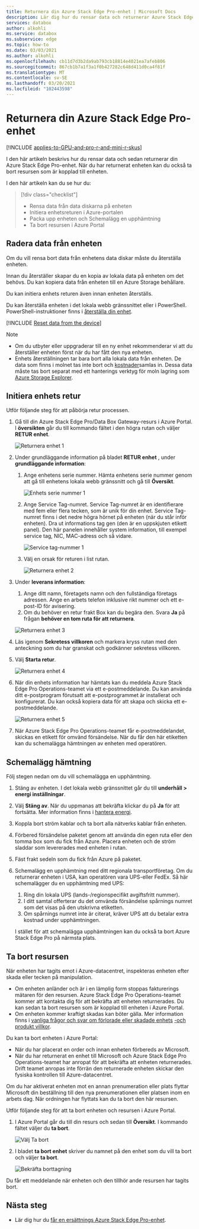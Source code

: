 ```yaml
---
title: Returnera din Azure Stack Edge Pro-enhet | Microsoft Docs
description: Lär dig hur du rensar data och returnerar Azure Stack Edge Pro-enheten och sedan tar bort resursen som är kopplad till enheten.
services: databox
author: alkohli
ms.service: databox
ms.subservice: edge
ms.topic: how-to
ms.date: 03/03/2021
ms.author: alkohli
ms.openlocfilehash: cb11d7d3b2da9ab793cb18814e4021ea7afeb806
ms.sourcegitcommit: 867cb1b7a1f3a1f0b427282c648d411d0ca4f81f
ms.translationtype: MT
ms.contentlocale: sv-SE
ms.lasthandoff: 03/20/2021
ms.locfileid: "102443598"
---
```

# <a name="return-your-azure-stack-edge-pro-device"></a>Returnera din Azure Stack Edge Pro-enhet

[!INCLUDE [applies-to-GPU-and-pro-r-and-mini-r-skus](../../includes/azure-stack-edge-applies-to-gpu-pro-r-mini-r-sku.md)]

I den här artikeln beskrivs hur du rensar data och sedan returnerar din Azure Stack Edge Pro-enhet. När du har returnerat enheten kan du också ta bort resursen som är kopplad till enheten.

I den här artikeln kan du se hur du:

> [!div class="checklist"]
>
> * Rensa data från data diskarna på enheten
> * Initiera enhetsreturen i Azure-portalen
> * Packa upp enheten och Schemalägg en upphämtning
> * Ta bort resursen i Azure Portal

## <a name="erase-data-from-the-device"></a>Radera data från enheten

Om du vill rensa bort data från enhetens data diskar måste du återställa enheten.

Innan du återställer skapar du en kopia av lokala data på enheten om det behövs. Du kan kopiera data från enheten till en Azure Storage behållare. 

Du kan initiera enhets returen även innan enheten återställs.

Du kan återställa enheten i det lokala webb gränssnittet eller i PowerShell. PowerShell-instruktioner finns i [återställa din enhet](./azure-stack-edge-connect-powershell-interface.md#reset-your-device).

[!INCLUDE [Reset data from the device](../../includes/azure-stack-edge-device-reset.md)]

> [!NOTE]
> - Om du utbyter eller uppgraderar till en ny enhet rekommenderar vi att du återställer enheten först när du har fått den nya enheten.
> - Enhets återställningen tar bara bort alla lokala data från enheten. De data som finns i molnet tas inte bort och [kostnader](https://azure.microsoft.com/pricing/details/storage/)samlas in. Dessa data måste tas bort separat med ett hanterings verktyg för moln lagring som [Azure Storage Explorer](https://azure.microsoft.com/features/storage-explorer/).

## <a name="initiate-device-return"></a>Initiera enhets retur

Utför följande steg för att påbörja retur processen.

1. Gå till din Azure Stack Edge Pro/Data Box Gateway-resurs i Azure Portal. I **översikten** går du till kommando fältet i den högra rutan och väljer **RETUR enhet**. 

    ![Returnera enhet 1](media/azure-stack-edge-return-device/return-device-1.png)  

2. Under grundläggande information på bladet **RETUR enhet** , under **grundläggande information**:

    1. Ange enhetens serie nummer. Hämta enhetens serie nummer genom att gå till enhetens lokala webb gränssnitt och gå till **Översikt**.  
    
       ![Enhets serie nummer 1](media/azure-stack-edge-return-device/device-serial-number-1.png) 

    2. Ange Service Tag-numret. Service Tag-numret är en identifierare med fem eller flera tecken, som är unik för din enhet. Service Tag-numret finns i det nedre högra hörnet på enheten (när du står inför enheten). Dra ut informations tag gen (den är en uppskjuten etikett panel). Den här panelen innehåller system information, till exempel service tag, NIC, MAC-adress och så vidare. 
    
       ![Service tag-nummer 1](media/azure-stack-edge-return-device/service-tag-number-1.png)

    3. Välj en orsak för returen i list rutan.

       ![Returnera enhet 2](media/azure-stack-edge-return-device/return-device-2.png) 

3. Under **leverans information**:

    1. Ange ditt namn, företagets namn och den fullständiga företags adressen. Ange en arbets telefon inklusive rikt nummer och ett e-post-ID för avisering.
    2. Om du behöver en retur frakt Box kan du begära den. Svara **Ja** på frågan **behöver en tom ruta för att returnera**.

    ![Returnera enhet 3](media/azure-stack-edge-return-device/return-device-3.png)

4. Läs igenom **Sekretess villkoren** och markera kryss rutan med den anteckning som du har granskat och godkänner sekretess villkoren.

5. Välj **Starta retur**.

    ![Returnera enhet 4](media/azure-stack-edge-return-device/return-device-4.png) 

6. När din enhets information har hämtats kan du meddela Azure Stack Edge Pro Operations-teamet via ett e-postmeddelande. Du kan använda ditt e-postprogram förutsatt att e-postprogrammet är installerat och konfigurerat. Du kan också kopiera data för att skapa och skicka ett e-postmeddelande.

    ![Returnera enhet 5](media/azure-stack-edge-return-device/return-device-5.png) 

7. När Azure Stack Edge Pro Operations-teamet får e-postmeddelandet, skickas en etikett för omvänd försändelse. När du får den här etiketten kan du schemalägga hämtningen av enheten med operatören. 

## <a name="schedule-a-pickup"></a>Schemalägg hämtning

Följ stegen nedan om du vill schemalägga en upphämtning.

1. Stäng av enheten. I det lokala webb gränssnittet går du till **underhåll > energi inställningar**.
2. Välj **Stäng av**. När du uppmanas att bekräfta klickar du på **Ja** för att fortsätta. Mer information finns i [hantera energi](../databox-gateway/data-box-gateway-manage-access-power-connectivity-mode.md#manage-power).
3. Koppla bort ström kablar och ta bort alla nätverks kablar från enheten.
4. Förbered försändelse paketet genom att använda din egen ruta eller den tomma box som du fick från Azure. Placera enheten och de ström sladdar som levererades med enheten i rutan.
5. Fäst frakt sedeln som du fick från Azure på paketet.
6. Schemalägg en upphämtning med ditt regionala transportföretag. Om du returnerar enheten i USA, kan operatören vara UPS-eller FedEx. Så här schemalägger du en upphämtning med UPS:

    1. Ring din lokala UPS (lands-/regionspecifikt avgiftsfritt nummer).
    2. I ditt samtal offerterar du det omvända försändelse spårnings numret som det visas på den utskrivna etiketten.
    3. Om spårnings numret inte är citerat, kräver UPS att du betalar extra kostnad under upphämtningen.

    I stället för att schemalägga upphämtningen kan du också ta bort Azure Stack Edge Pro på närmsta plats.

## <a name="delete-the-resource"></a>Ta bort resursen

När enheten har tagits emot i Azure-datacentret, inspekteras enheten efter skada eller tecken på manipulation.

- Om enheten anländer och är i en lämplig form stoppas fakturerings mätaren för den resursen. Azure Stack Edge Pro Operations-teamet kommer att kontakta dig för att bekräfta att enheten returnerades. Du kan sedan ta bort resursen som är kopplad till enheten i Azure Portal.
- Om enheten kommer kraftigt skadas kan böter gälla. Mer information finns i [vanliga frågor och svar om förlorade eller skadade enhets](https://azure.microsoft.com/pricing/details/databox/edge/) [-och produkt villkor](https://www.microsoft.com/licensing/product-licensing/products).  


Du kan ta bort enheten i Azure Portal:

- När du har placerat en order och innan enheten förbereds av Microsoft.
- När du har returnerat en enhet till Microsoft och Azure Stack Edge Pro Operations-teamet har anropat för att bekräfta att enheten returnerades. Drift teamet anropas inte förrän den returnerade enheten skickar den fysiska kontrollen till Azure-datacentret.

Om du har aktiverat enheten mot en annan prenumeration eller plats flyttar Microsoft din beställning till den nya prenumerationen eller platsen inom en arbets dag. När ordningen har flyttats kan du ta bort den här resursen.


Utför följande steg för att ta bort enheten och resursen i Azure Portal.

1. I Azure Portal går du till din resurs och sedan till **Översikt**. I kommando fältet väljer du **ta bort**.

    ![Välj Ta bort](media/azure-stack-edge-return-device/delete-resource-1.png)

2. I bladet **ta bort enhet** skriver du namnet på den enhet som du vill ta bort och väljer **ta bort**.

    ![Bekräfta borttagning](media/azure-stack-edge-return-device/delete-resource-2.png)

Du får ett meddelande när enheten och den tillhör ande resursen har tagits bort.


## <a name="next-steps"></a>Nästa steg

- Lär dig hur du [får en ersättnings Azure Stack Edge Pro-enhet](azure-stack-edge-replace-device.md).